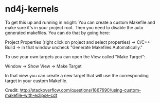 # nd4j-kernels


To get this up and running in nsight:
You can create a custom Makefile and make sure it's in your project root. Then you need to disable the auto generated makefiles. You can do that by going here:

Project Properties (right click on project and select properties) -> C/C++ Build -> in that window uncheck "Generate Makefiles Automatically." 

To use your own targets you can open the View called "Make Target":

Window -> Show View -> Make Target

In that view you can create a new target that will use the corresponding target in your custom Makefile.

Credit: http://stackoverflow.com/questions/1867990/using-custom-makefile-with-eclipse-cdt
